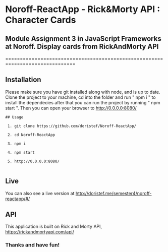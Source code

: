 # Noroff-ReactApp - Rick&Morty API : Character Cards
## Module Assignment 3 in JavaScript Frameworks at Noroff. Display cards from RickAndMorty API
==============================================================================

Installation
---

Please make sure you have git installed along with node, and is up to date.
Clone the project to your machine, cd into the folder and run " npm i " to install the dependecies after that you can run the project by running " npm start ". Then you can open your browser to http://0.0.0.0:8080/

```
## Usage

 1. git clone https://github.com/doristef/Noroff-ReactApp/
 
 2. cd Noroff-ReactApp
 
 3. npm i
 
 4. npm start
 
 5. http://0.0.0.0:8080/
 
```

Live
---

You can also see a live version at http://doristef.me/semester4/noroff-reactapp/#/

API
---

This application is built on Rick and Morty API, https://rickandmortyapi.com/api/

### Thanks and have fun!
